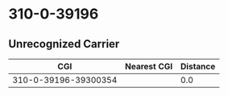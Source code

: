 # 310-0-39196
## Unrecognized Carrier


| CGI | Nearest CGI | Distance |
|-----|-------------|----------|
| 310-0-39196-39300354 |  | 0.0 |

